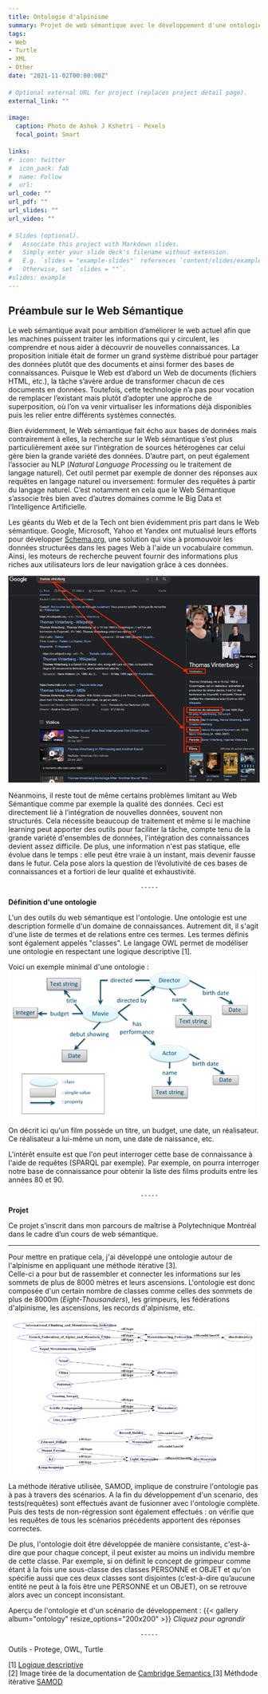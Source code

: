 ```yaml
---
title: Ontologie d'alpinisme
summary: Projet de web sémantique avec le développement d'une ontologie OWL
tags:
- Web
- Turtle
- XML
- Other
date: "2021-11-02T00:00:00Z"

# Optional external URL for project (replaces project detail page).
external_link: ""

image:
  caption: Photo de Ashok J Kshetri - Pexels
  focal_point: Smart

links:
#- icon: twitter
#  icon_pack: fab
#  name: Follow
#  url:
url_code: ""
url_pdf: ""
url_slides: ""
url_video: ""

# Slides (optional).
#   Associate this project with Markdown slides.
#   Simply enter your slide deck's filename without extension.
#   E.g. `slides = "example-slides"` references `content/slides/example-slides.md`.
#   Otherwise, set `slides = ""`.
#slides: example
---
```

**Préambule sur le Web Sémantique**
-------

Le web sémantique avait pour ambition d’améliorer le web actuel afin que les machines puissent traiter les informations qui y circulent, les comprendre et nous aider à découvrir de nouvelles connaissances. La proposition initiale était de former un grand système distribué pour partager des données plutôt que des documents et ainsi former des bases de connaissances. Puisque le Web est d’abord un Web de documents (fichiers HTML, etc.), la tâche s’avère ardue de transformer chacun de ces documents en données. Toutefois, cette technologie n’a pas pour vocation de remplacer l’existant mais plutôt d’adopter une approche de superposition, où l’on va venir virtualiser les informations déjà disponibles puis les relier entre différents systèmes connectés.

Bien évidemment, le Web sémantique fait écho aux bases de données mais contrairement à elles, la recherche sur le Web sémantique s’est plus particulièrement axée sur l'intégration de sources hétérogènes car celui gère bien la grande variété des données. D’autre part, on peut également l’associer au NLP (*Natural Language Processing* ou le traitement de langage naturel). Cet outil permet par exemple de donner des réponses aux requêtes en langage naturel ou inversement: formuler des requêtes à partir du langage naturel. C’est notamment en cela que le Web Sémantique s’associe très bien avec d’autres domaines comme le Big Data et l’Intelligence Artificielle.

Les géants du Web et de la Tech ont bien évidemment pris part dans le Web sémantique. Google, Microsoft, Yahoo et Yandex ont mutualisé leurs efforts pour développer [Schema.org](https://schema.org/), une solution qui vise à promouvoir les données structurées dans les pages Web à l'aide un vocabulaire commun. Ainsi, les moteurs de recherche peuvent fournir des informations plus riches aux utilisateurs lors de leur navigation grâce à ces données. 

![Where is my image ?](projet-ontology-google.png "Recherche sémantique sur Google")

Néanmoins, il reste tout de même certains problèmes limitant au Web Sémantique comme par exemple la qualité des données. Ceci est directement lié à l’intégration de nouvelles données, souvent non structurés. Cela nécessite beaucoup de traitement et même si le machine learning peut apporter des outils pour faciliter la tâche, compte tenu de la grande variété d'ensembles de données, l'intégration des connaissances devient assez difficile.
De plus, une information n'est pas statique, elle évolue dans le temps : elle peut être vraie à un instant, mais devenir fausse dans le futur. Cela pose alors la question de l’évolutivité de ces bases de connaissances et a fortiori de leur qualité et exhaustivité.

                                         -----

**Définition d'une ontologie**

L'un des outils du web sémantique est l'ontologie. Une ontologie est une description formelle d'un domaine de connaissances. Autrement dit, il s'agit d'une liste de termes et de relations entre ces termes. Les termes définis sont également appelés "classes". Le langage OWL permet de modéliser une ontologie en respectant une logique descriptive [1].

Voici un exemple minimal d'une ontologie :
![Where is my image ?](projet-ontology-definition.png "Exemple d'ontologie de film[2]")

On décrit ici qu'un film possède un titre, un budget, une date, un réalisateur. Ce réalisateur a lui-même un nom, une date de naissance, etc.

L'intérêt ensuite est que l'on peut interroger cette base de connaissance à l'aide de requêtes (SPARQL par exemple). Par exemple, on pourra interroger notre base de connaissance pour obtenir la liste des films produits entre les années 80 et 90. 


                                         -----

**Projet**

Ce projet s’inscrit dans mon parcours de maîtrise à Polytechnique Montréal dans le cadre d’un cours de web sémantique.

-----

Pour mettre en pratique cela, j'ai développé une ontologie autour de l'alpinisme en appliquant une méthode itérative [3].  
Celle-ci a pour but de rassembler et connecter les informations sur les sommets de plus de 8000 mètres et leurs ascensions. L'ontologie est donc composée d'un certain nombre de classes comme celles des sommets de plus de 8000m (*Eight-Thousanders*), les grimpeurs, les fédérations d'alpinisme, les ascensions, les records d'alpinisme, etc.

![Where is my image ?](projet-ontology-graph.png "Exemple de graphe qui présente les fédérations d’alpinisme, les pays, les sommets de 8000m, les grimpeurs et les détenteurs de record")

La méthode itérative utilisée, SAMOD, implique de construire l'ontologie pas à pas à travers des scénarios. A la fin du développement d'un scenario, des tests(requêtes) sont effectués avant de fusionner avec l'ontologie complète. Puis des tests de non-régression sont également effectués : on vérifie que les requêtes de tous les scénarios précédents apportent des réponses correctes. 

De plus, l'ontologie doit être développée de manière consistante, c'est-à-dire que pour chaque concept, il peut exister au moins un individu membre de cette classe. Par exemple, si on définit le concept de grimpeur comme étant à la fois une sous-classe des classes PERSONNE et OBJET et qu'on spécifie aussi que ces deux classes sont disjointes (c’est-à-dire qu’aucune entité ne peut à la fois être une PERSONNE et un OBJET), on se retrouve alors avec un concept inconsistant. 

Aperçu de l'ontologie et d'un scénario de développement :
{{< gallery album="ontology" resize_options="200x200" >}}
*Cliquez pour agrandir*

                                         -----

Outils - Protege, OWL, Turtle

[1] [Logique descriptive](https://fr.wikipedia.org/wiki/Logique_de_description)    
[2] Image tirée de la documentation de [Cambridge Semantics ](https://docs.cambridgesemantics.com/anzo/v4.3/userdoc/models-intro.htm) 
[3] Méthdode itérative [SAMOD](https://essepuntato.it/samod/)  



